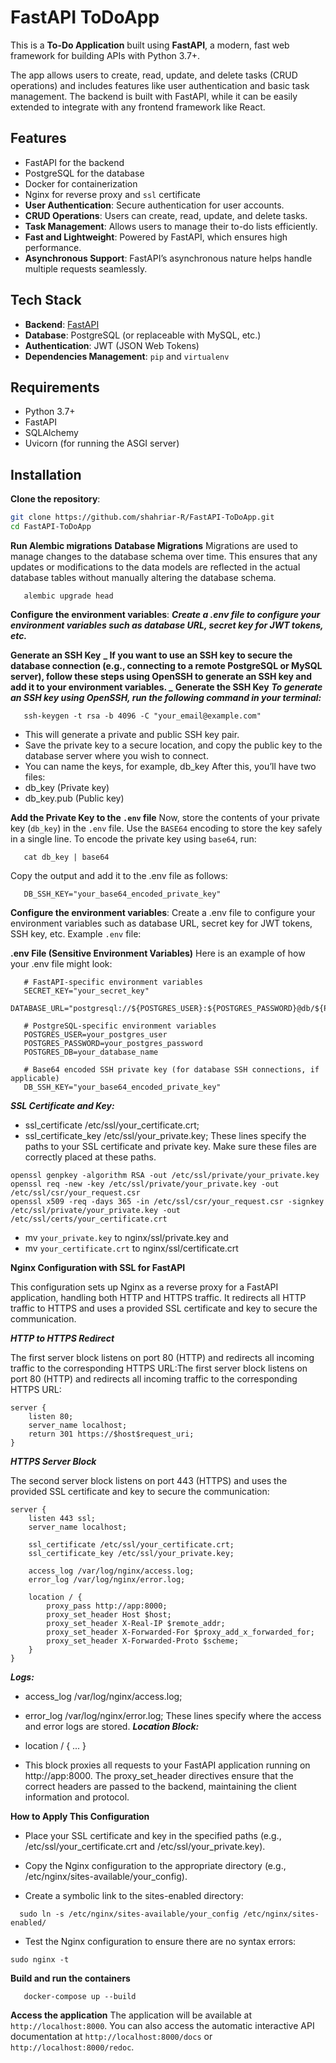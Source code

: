 # FastAPI ToDoApp

This is a **To-Do Application** built using **FastAPI**, a modern, fast web framework for building APIs with Python 3.7+.

The app allows users to create, read, update, and delete tasks (CRUD operations) and includes features like user authentication and basic task management. The backend is built with FastAPI, while it can be easily extended to integrate with any frontend framework like React.

## Features

- FastAPI for the backend
- PostgreSQL for the database
- Docker for containerization
- Nginx for reverse proxy and `ssl` certificate
- **User Authentication**: Secure authentication for user accounts.
- **CRUD Operations**: Users can create, read, update, and delete tasks.
- **Task Management**: Allows users to manage their to-do lists efficiently.
- **Fast and Lightweight**: Powered by FastAPI, which ensures high performance.
- **Asynchronous Support**: FastAPI’s asynchronous nature helps handle multiple requests seamlessly.

## Tech Stack

- **Backend**: [FastAPI](https://fastapi.tiangolo.com/)
- **Database**: PostgreSQL (or replaceable with  MySQL, etc.)
- **Authentication**: JWT (JSON Web Tokens)
- **Dependencies Management**: `pip` and `virtualenv`

## Requirements

- Python 3.7+
- FastAPI
- SQLAlchemy
- Uvicorn (for running the ASGI server)

## Installation

**Clone the repository**:

```bash
git clone https://github.com/shahriar-R/FastAPI-ToDoApp.git
cd FastAPI-ToDoApp
```

**Run Alembic migrations**
**Database Migrations**
Migrations are used to manage changes to the database schema over time. This ensures that any updates or modifications to the data models are reflected in the actual database tables without manually altering the database schema.
```shell
   alembic upgrade head

```

**Configure the environment variables**:
**_Create a .env file to configure your environment variables such as database URL, secret key for JWT tokens, etc._**

**Generate an SSH Key**
**_ If you want to use an SSH key to secure the database connection (e.g., connecting to a remote PostgreSQL or MySQL server), follow these steps using OpenSSH to generate an SSH key and add it to your environment variables. _**
**Generate the SSH Key**
**_To generate an SSH key using OpenSSH, run the following command in your terminal:_**

```shell
   ssh-keygen -t rsa -b 4096 -C "your_email@example.com"
```

- This will generate a private and public SSH key pair.
- Save the private key to a secure location, and copy the public key to the database server where you wish to connect.
- You can name the keys, for example, db_key
  After this, you’ll have two files:
- db_key (Private key)
- db_key.pub (Public key)

**Add the Private Key to the `.env` file**
Now, store the contents of your private key (`db_key`) in the `.env` file. Use the `BASE64` encoding to store the key safely in a single line.
To encode the private key using `base64`, run:

```shell
   cat db_key | base64
```

Copy the output and add it to the .env file as follows:

```
   DB_SSH_KEY="your_base64_encoded_private_key"
```


**Configure the environment variables**:
Create a .env file to configure your environment variables such as database URL, secret key for JWT tokens, SSH key, etc.
Example `.env` file:

**.env File (Sensitive Environment Variables)**
Here is an example of how your .env file might look:

```shell
   # FastAPI-specific environment variables
   SECRET_KEY="your_secret_key"
   DATABASE_URL="postgresql://${POSTGRES_USER}:${POSTGRES_PASSWORD}@db/${POSTGRES_DB}"

   # PostgreSQL-specific environment variables
   POSTGRES_USER=your_postgres_user
   POSTGRES_PASSWORD=your_postgres_password
   POSTGRES_DB=your_database_name

   # Base64 encoded SSH private key (for database SSH connections, if applicable)
   DB_SSH_KEY="your_base64_encoded_private_key"
```

***SSL Certificate and Key:***
 - ssl_certificate /etc/ssl/your_certificate.crt;
 - ssl_certificate_key /etc/ssl/your_private.key;
These lines specify the paths to your SSL certificate and private key. Make sure these files are correctly placed at these paths.
```
openssl genpkey -algorithm RSA -out /etc/ssl/private/your_private.key
openssl req -new -key /etc/ssl/private/your_private.key -out /etc/ssl/csr/your_request.csr
openssl x509 -req -days 365 -in /etc/ssl/csr/your_request.csr -signkey /etc/ssl/private/your_private.key -out /etc/ssl/certs/your_certificate.crt

```
- mv `your_private.key` to nginx/ssl/private.key and 
- mv `your_certificate.crt` to nginx/ssl/certificate.crt

**Nginx Configuration with SSL for FastAPI**

This configuration sets up Nginx as a reverse proxy for a FastAPI application, handling both HTTP and HTTPS traffic. It redirects all HTTP traffic to HTTPS and uses a provided SSL certificate and key to secure the communication.

***HTTP to HTTPS Redirect***

The first server block listens on port 80 (HTTP) and redirects all incoming traffic to the corresponding HTTPS URL:The first server block listens on port 80 (HTTP) and redirects all incoming traffic to the corresponding HTTPS URL:
```
server {
    listen 80;
    server_name localhost;
    return 301 https://$host$request_uri;
}
```
***HTTPS Server Block***

The second server block listens on port 443 (HTTPS) and uses the provided SSL certificate and key to secure the communication:
```
server {
    listen 443 ssl;
    server_name localhost;

    ssl_certificate /etc/ssl/your_certificate.crt;
    ssl_certificate_key /etc/ssl/your_private.key;

    access_log /var/log/nginx/access.log;
    error_log /var/log/nginx/error.log;

    location / {
        proxy_pass http://app:8000;
        proxy_set_header Host $host;
        proxy_set_header X-Real-IP $remote_addr;
        proxy_set_header X-Forwarded-For $proxy_add_x_forwarded_for;
        proxy_set_header X-Forwarded-Proto $scheme;
    }
}
```
***Logs:***
 - access_log /var/log/nginx/access.log;
 - error_log /var/log/nginx/error.log;
These lines specify where the access and error logs are stored.
***Location Block:***
 - location / { ... }

 - This block proxies all requests to your FastAPI application running on http://app:8000. The proxy_set_header directives ensure that the correct headers are passed to the backend, maintaining the client information and protocol.

 **How to Apply This Configuration**
  - Place your SSL certificate and key in the specified paths (e.g., /etc/ssl/your_certificate.crt and /etc/ssl/your_private.key).

 - Copy the Nginx configuration to the appropriate directory (e.g., /etc/nginx/sites-available/your_config).

- Create a symbolic link to the sites-enabled directory:
```
  sudo ln -s /etc/nginx/sites-available/your_config /etc/nginx/sites-enabled/
```
 - Test the Nginx configuration to ensure there are no syntax errors:
 ```
 sudo nginx -t
```

**Build and run the containers**

```shell
   docker-compose up --build
```

**Access the application**
The application will be available at `http://localhost:8000`. You can also access the automatic interactive API documentation at `http://localhost:8000/docs` or `http://localhost:8000/redoc`.


